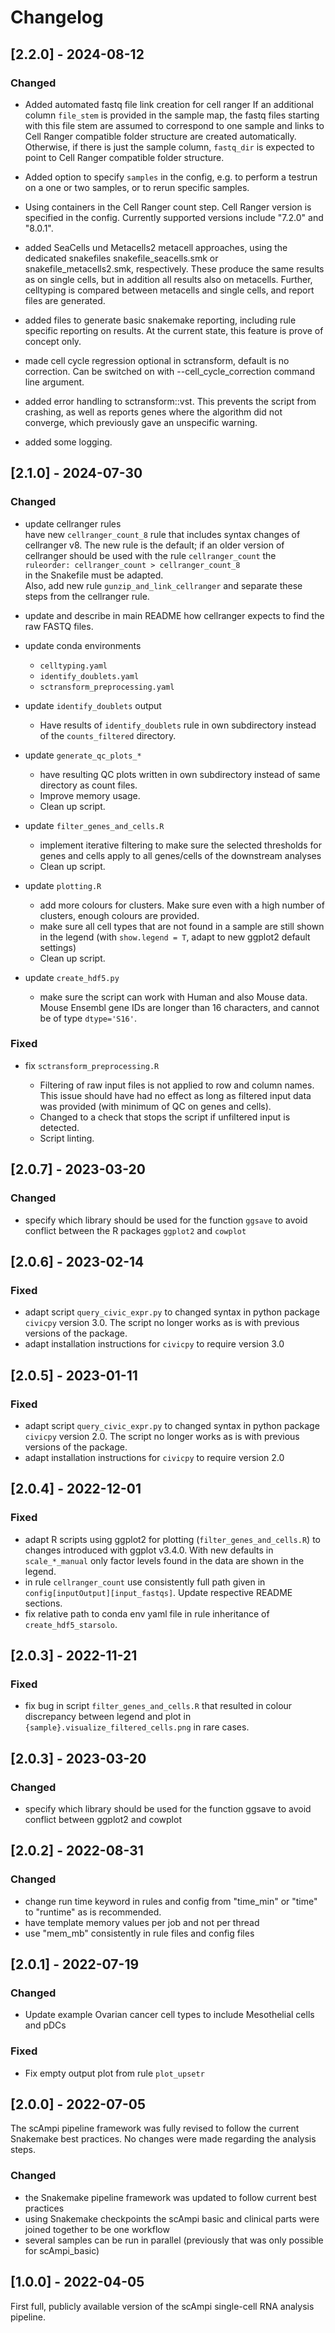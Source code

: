 # Changelog

## [2.2.0] - 2024-08-12

### Changed
- Added automated fastq file link creation for cell ranger
  If an additional column `file_stem` is provided in the sample map, 
  the fastq files starting with this file stem are assumed to correspond to one sample and links to Cell Ranger compatible folder structure are created automatically. 
  Otherwise, if there is just the sample column, `fastq_dir` is expected to point to Cell Ranger compatible folder structure. 

- Added option to specify `samples` in the config, e.g. to perform a testrun on a one or two samples, or to rerun specific samples. 

- Using containers in the Cell Ranger count step. 
  Cell Ranger version is specified in the config. Currently supported versions 
  include "7.2.0" and "8.0.1".

- added SeaCells und Metacells2 metacell approaches, using the dedicated snakefiles 
  snakefile_seacells.smk or snakefile_metacells2.smk, respectively. These produce
  the same results as on single cells, but in addition all results also on metacells.
  Further, celltyping is compared between metacells and single cells, and report files are generated.

- added files to generate basic snakemake reporting, including rule specific reporting on results. 
  At the current state, this feature is prove of concept only. 
  
- made cell cycle regression optional in sctransform, default is no correction. 
  Can be switched on with --cell_cycle_correction command line argument. 

- added error handling to sctransform::vst. This prevents the script from crashing, 
  as well as reports genes where the algorithm did not converge, which previously
  gave an unspecific warning.

- added some logging. 

## [2.1.0] - 2024-07-30

### Changed

- update cellranger rules  
  have new `cellranger_count_8` rule that includes syntax changes of cellranger v8. The new rule is the default; if an older version of cellranger should be used with the rule `cellranger_count` the  
  `ruleorder: cellranger_count > cellranger_count_8`  
  in the Snakefile must be adapted.  
  Also, add new rule `gunzip_and_link_cellranger` and separate these steps from the cellranger rule.

- update and describe in main README how cellranger expects to find the raw FASTQ files.

- update conda environments

  - `celltyping.yaml`
  - `identify_doublets.yaml`
  - `sctransform_preprocessing.yaml`

- update `identify_doublets` output

  - Have results of `identify_doublets` rule in own subdirectory instead of the `counts_filtered` directory.

- update `generate_qc_plots_*`

  - have resulting QC plots written in own subdirectory instead of same directory as count files.
  - Improve memory usage.
  - Clean up script.

- update `filter_genes_and_cells.R`

  - implement iterative filtering to make sure the selected thresholds for genes and cells apply to all genes/cells of the downstream analyses
  - Clean up script.

- update `plotting.R`

  - add more colours for clusters. Make sure even with a high number of clusters, enough colours are provided.
  - make sure all cell types that are not found in a sample are still shown in the legend (with `show.legend = T`, adapt to new ggplot2 default settings)
  - Clean up script.

- update `create_hdf5.py`
  - make sure the script can work with Human and also Mouse data. Mouse Ensembl gene IDs are longer than 16 characters, and cannot be of type `dtype='S16'`.

### Fixed

- fix `sctransform_preprocessing.R`

  - Filtering of raw input files is not applied to row and column names. This issue should have had no effect as long as filtered input data was provided (with minimum of QC on genes and cells).  
  - Changed to a check that stops the script if unfiltered input is detected.
  - Script linting.


## [2.0.7] - 2023-03-20

### Changed

- specify which library should be used for the function `ggsave` to avoid conflict between the R packages `ggplot2` and `cowplot`

## [2.0.6] - 2023-02-14

### Fixed

- adapt script `query_civic_expr.py` to changed syntax in python package `civicpy` version 3.0. The script no longer works as is with previous versions of the package.
- adapt installation instructions for `civicpy` to require version 3.0

## [2.0.5] - 2023-01-11

### Fixed

- adapt script `query_civic_expr.py` to changed syntax in python package `civicpy` version 2.0. The script no longer works as is with previous versions of the package.
- adapt installation instructions for `civicpy` to require version 2.0

## [2.0.4] - 2022-12-01

### Fixed

- adapt R scripts using ggplot2 for plotting (`filter_genes_and_cells.R`) to changes introduced with ggplot v3.4.0. With new defaults in `scale_*_manual` only factor levels found in the data are shown in the legend.
- in rule `cellranger_count` use consistently full path given in `config[inputOutput][input_fastqs]`. Update respective README sections.
- fix relative path to conda env yaml file in rule inheritance of `create_hdf5_starsolo`.

## [2.0.3] - 2022-11-21

### Fixed

- fix bug in script `filter_genes_and_cells.R` that resulted in colour discrepancy between legend and plot in `{sample}.visualize_filtered_cells.png` in rare cases.

## [2.0.3] - 2023-03-20

### Changed

- specify which library should be used for the function ggsave to avoid conflict between ggplot2 and cowplot

## [2.0.2] - 2022-08-31

### Changed

- change run time keyword in rules and config from "time_min" or "time" to "runtime" as is recommended.
- have template memory values per job and not per thread
- use "mem_mb" consistently in rule files and config files

## [2.0.1] - 2022-07-19

### Changed

- Update example Ovarian cancer cell types to include Mesothelial cells and pDCs

### Fixed

- Fix empty output plot from rule `plot_upsetr`

## [2.0.0] - 2022-07-05

The scAmpi pipeline framework was fully revised to follow the current Snakemake best practices.
No changes were made regarding the analysis steps.

### Changed

- the Snakemake pipeline framework was updated to follow current best practices
- using Snakemake checkpoints the scAmpi basic and clinical parts were joined together to be one workflow
- several samples can be run in parallel (previously that was only possible for scAmpi_basic)

## [1.0.0] - 2022-04-05

First full, publicly available version of the scAmpi single-cell RNA analysis pipeline.
